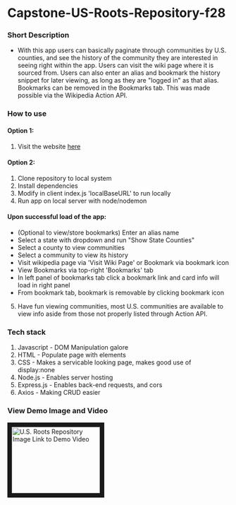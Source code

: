 # Capstone-US-Roots-Repository-f28

### Short Description
* With this app users can basically paginate through communities by U.S. counties,
and see the history of the community they are interested in seeing right within
the app. Users can visit the wiki page where it is sourced from. Users can also enter an alias and bookmark the history snippet for later viewing, as long as they are "logged in" as that alias. Bookmarks can be removed in the Bookmarks tab. This was made possible via the Wikipedia Action API.

### How to use

#### Option 1:
1. Visit the website [here](https://us-roots-repository.netlify.app/)

#### Option 2:
1. Clone repository to local system
2. Install dependencies
3. Modify in client index.js 'localBaseURL' to run locally
3. Run app on local server with node/nodemon

#### Upon successful load of the app:
* (Optional to view/store bookmarks) Enter an alias name
* Select a state with dropdown and run "Show State Counties"
* Select a county to view communities
* Select a community to view its history
* Visit wikipedia page via 'Visit Wiki Page' or Bookmark via bookmark icon
* View Bookmarks via top-right 'Bookmarks' tab
* In left panel of bookmarks tab click a bookmark link and card info
will load in right panel
* From bookmark tab, bookmark is removable by clicking bookmark icon
5. Have fun viewing communities, most U.S. communities are available to view info
aside from those not properly listed through Action API.

### Tech stack
1. Javascript - DOM Manipulation galore
2. HTML - Populate page with elements
3. CSS - Makes a servicable looking page, makes good use of display:none
4. Node.js - Enables server hosting
5. Express.js - Enables back-end requests, and cors
6. Axios - Making CRUD easier

### View Demo Image and Video
<a href="https://player.vimeo.com/video/757356941?h=ac16bdbf5d
" target="_blank"><img src="https://i.vimeocdn.com/filter/overlay?src0=https%3A%2F%2Fi.vimeocdn.com%2Fvideo%2F1521223353-a8fbfc5f216fc748e8a45663c542cbc1eb5ee21cf131963689de3aaa3a5e8f4f-d_200x150&src1=http%3A%2F%2Ff.vimeocdn.com%2Fp%2Fimages%2Fcrawler_play.png" 
alt="U.S. Roots Repository Image Link to Demo Video" width="200" height="150" border="10" /></a>
